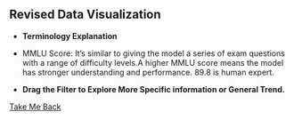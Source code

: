 ## Revised Data Visualization


<script type='text/javascript'>
    var divElement = document.getElementById('viz1731642632811');
    var vizElement = divElement.getElementsByTagName('object')[0];
    vizElement.style.width = '100%';
    vizElement.style.height = (divElement.offsetWidth * 0.75) + 'px';
    var scriptElement = document.createElement('script');
    scriptElement.src = 'https://public.tableau.com/javascripts/api/viz_v1.js';
    vizElement.parentNode.insertBefore(scriptElement, vizElement);
</script>

- **Terminology Explanation**
- MMLU Score: It’s similar to giving the model a series of exam questions with a range of difficulty levels.A higher MMLU score means the model has stronger understanding and performance. 89.8 is human expert.

- **Drag the Filter to Explore More Specific information or General Trend.**

[Take Me Back](README.md)
